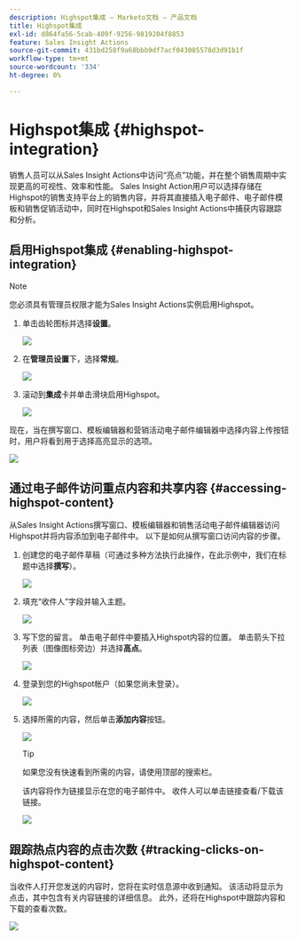 ```yaml
---
description: Highspot集成 — Marketo文档 — 产品文档
title: Highspot集成
exl-id: d864fa56-5cab-409f-9256-9819204f8853
feature: Sales Insight Actions
source-git-commit: 431bd258f9a68bbb9df7acf043085578d3d91b1f
workflow-type: tm+mt
source-wordcount: '334'
ht-degree: 0%

---
```


# Highspot集成 {#highspot-integration}

销售人员可以从Sales Insight Actions中访问“亮点”功能，并在整个销售周期中实现更高的可视性、效率和性能。 Sales Insight Action用户可以选择存储在Highspot的销售支持平台上的销售内容，并将其直接插入电子邮件、电子邮件模板和销售促销活动中，同时在Highspot和Sales Insight Actions中捕获内容跟踪和分析。

## 启用Highspot集成 {#enabling-highspot-integration}

>[!NOTE]
>
>您必须具有管理员权限才能为Sales Insight Actions实例启用Highspot。

1. 单击齿轮图标并选择&#x200B;**设置**。

   ![](assets/highspot-integration-1.png)

1. 在&#x200B;**管理员设置**&#x200B;下，选择&#x200B;**常规**。

   ![](assets/highspot-integration-2.png)

1. 滚动到&#x200B;**集成**&#x200B;卡并单击滑块启用Highspot。

   ![](assets/highspot-integration-3.png)

现在，当在撰写窗口、模板编辑器和营销活动电子邮件编辑器中选择内容上传按钮时，用户将看到用于选择高亮显示的选项。

![](assets/highspot-integration-4.png)

## 通过电子邮件访问重点内容和共享内容 {#accessing-highspot-content}

从Sales Insight Actions撰写窗口、模板编辑器和销售活动电子邮件编辑器访问Highspot并将内容添加到电子邮件中。 以下是如何从撰写窗口访问内容的步骤。

1. 创建您的电子邮件草稿（可通过多种方法执行此操作，在此示例中，我们在标题中选择&#x200B;**撰写**）。

   ![](assets/highspot-integration-5.png)

1. 填充“收件人”字段并输入主题。

   ![](assets/highspot-integration-6.png)

1. 写下您的留言。 单击电子邮件中要插入Highspot内容的位置。 单击箭头下拉列表（图像图标旁边）并选择&#x200B;**高点**。

   ![](assets/highspot-integration-7.png)

1. 登录到您的Highspot帐户（如果您尚未登录）。

   ![](assets/highspot-integration-8.png)

1. 选择所需的内容，然后单击&#x200B;**添加内容**&#x200B;按钮。

   ![](assets/highspot-integration-9.png)

   >[!TIP]
   >
   >如果您没有快速看到所需的内容，请使用顶部的搜索栏。

   该内容将作为链接显示在您的电子邮件中。 收件人可以单击链接查看/下载该链接。

   ![](assets/highspot-integration-10.png)

## 跟踪热点内容的点击次数 {#tracking-clicks-on-highspot-content}

当收件人打开您发送的内容时，您将在实时信息源中收到通知。 该活动将显示为点击，其中包含有关内容链接的详细信息。 此外，还将在Highspot中跟踪内容和下载的查看次数。

![](assets/highspot-integration-11.png)
